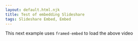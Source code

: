 ```yaml
---
layout: default.html.njk
title: Test of embedding Slideshare
tags: Slideshare Embed, Embed
---
```



This next example uses `framed-embed` to load the above video

<embed-resource template="embed-resource-framed.html.ejs" href="https://www.slideshare.net/technosanity/kia-soul-ev-for-bayleafs-meeting"/>

<embed-resource href="https://www.slideshare.net/technosanity/kia-soul-ev-for-bayleafs-meeting"/>
